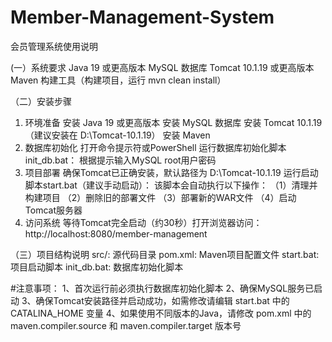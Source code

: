 # Member-Management-System
会员管理系统使用说明

(一）系统要求
Java 19 或更高版本
MySQL 数据库
Tomcat 10.1.19 或更高版本
Maven 构建工具（构建项目，运行 mvn clean install）

（二）安装步骤
1. 环境准备
安装 Java 19 或更高版本
安装 MySQL 数据库
安装 Tomcat 10.1.19（建议安装在 D:\Tomcat-10.1.19）
安装 Maven
2. 数据库初始化
打开命令提示符或PowerShell
运行数据库初始化脚本init_db.bat：
根据提示输入MySQL root用户密码
3. 项目部署
确保Tomcat已正确安装，默认路径为 D:\Tomcat-10.1.19
运行启动脚本start.bat（建议手动启动）：
该脚本会自动执行以下操作：
（1）清理并构建项目
（2）删除旧的部署文件
（3）部署新的WAR文件
（4）启动Tomcat服务器
4. 访问系统
等待Tomcat完全启动（约30秒）打开浏览器访问：http://localhost:8080/member-management

（三）项目结构说明
src/: 源代码目录
pom.xml: Maven项目配置文件
start.bat: 项目启动脚本
init_db.bat: 数据库初始化脚本

#注意事项：
1、首次运行前必须执行数据库初始化脚本
2、确保MySQL服务已启动
3、确保Tomcat安装路径并启动成功，如需修改请编辑 start.bat 中的 CATALINA_HOME 变量
4、如果使用不同版本的Java，请修改 pom.xml 中的 maven.compiler.source 和 maven.compiler.target 版本号

